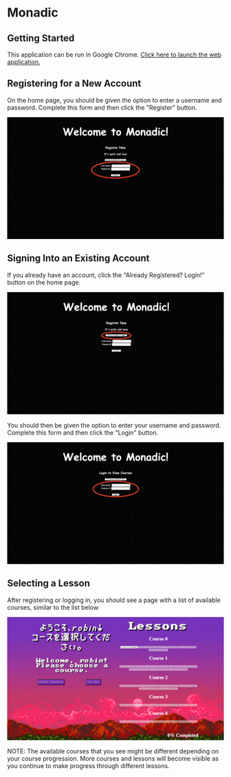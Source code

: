 # Monadic

## Getting Started
This application can be run in Google Chrome. 
[Click here to launch the web application.](https://jhumonadic.herokuapp.com/)

## Registering for a New Account
On the home page, you should be given the option to enter a username and password. Complete this form and then click the 
"Register" button.

![](docs/register.png)

## Signing Into an Existing Account
If you already have an account, click the "Already Registered? Login!" button on the home page. 

![](docs/signin1.png)

You should then be given the option to enter your username and password. Complete this form and then click the "Login" 
button.

![](docs/signin2.png)

## Selecting a Lesson
After registering or logging in, you should see a page with a list of available courses, similar to the list below. 

![](docs/lessonselection1.png)

NOTE: The available courses that you see might be different depending on your course progression. More courses and 
lessons will become visible as you continue to make progress through different lessons. 